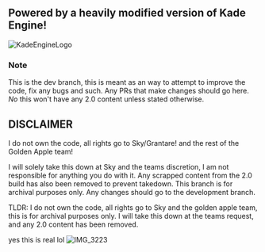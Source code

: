 
## Powered by a heavily modified version of Kade Engine!
![KadeEngineLogo](https://user-images.githubusercontent.com/26305836/110529589-4b4eb600-80ce-11eb-9c44-e899118b0bf0.png)

### Note
This is the dev branch, this is meant as an way to attempt to improve the code, fix any bugs and such. Any PRs that make changes should go here.
*No* this won't have any 2.0 content unless stated otherwise.

## DISCLAIMER
I do not own the code, all rights go to Sky/Grantare! and the rest of the Golden Apple team!

I will solely take this down at Sky and the teams discretion, I am not responsible for anything you do with it.
Any scrapped content from the 2.0 build has also been removed to prevent takedown.
This branch is for archival purposes only. Any changes should go to the development branch.

TLDR: I do not own the code, all rights go to Sky and the golden apple team, this is for archival purposes only.
I will take this down at the teams request, and any 2.0 content has been removed.

yes this is real lol
![IMG_3223](https://github.com/user-attachments/assets/c4e1c3fb-68c1-4f2a-8d47-83e83d989d04)
